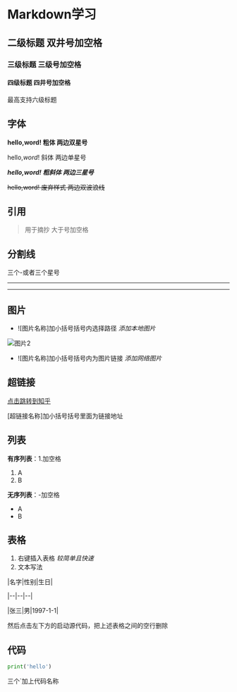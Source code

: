 # Markdown学习

## 二级标题	双井号加空格

### 三级标题	三级号加空格

#### 四级标题	四井号加空格

最高支持六级标题



## 字体

**hello,word!	粗体	两边双星号**

hello,*word*!	斜体	两边单星号

***hello,word!	粗斜体	两边三星号***

~~hello,word!	废弃样式	两边双波浪线~~



## 引用

> 用于摘抄	大于号加空格



## 分割线

三个-或者三个星号

---

***



##  图片

- ![图片名称]加小括号括号内选择路径 	*添加本地图片*

![图片2](https://img2020.cnblogs.com/blog/2213660/202011/2213660-20201114193014071-1764679365.jpg)

- ![图片名称]加小括号括号内为图片链接	*添加网络图片*



## 超链接

[点击跳转到知乎](https://www.zhihu.com/)

[超链接名称]加小括号括号里面为链接地址



## 列表

**有序列表**：1.加空格

1. A
2. B

**无序列表**：-加空格

- A
- B



## 表格

1. 右键插入表格  	*较简单且快速*
2. 文本写法 

|名字|性别|生日|

|--|--|--|

|张三|男|1997-1-1|

然后点击左下方的启动源代码，把上述表格之间的空行删除




## 代码

```python
print('hello')
```

三个`加上代码名称

